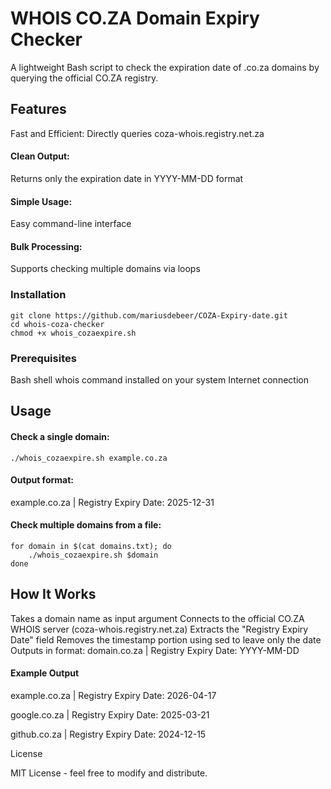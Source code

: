 # WHOIS CO.ZA Domain Expiry Checker
A lightweight Bash script to check the expiration date of .co.za domains by querying the official CO.ZA registry.

## Features
Fast and Efficient: Directly queries coza-whois.registry.net.za

#### Clean Output: 
Returns only the expiration date in YYYY-MM-DD format

#### Simple Usage: 
Easy command-line interface

#### Bulk Processing: 
Supports checking multiple domains via loops

### Installation
```
git clone https://github.com/mariusdebeer/COZA-Expiry-date.git
cd whois-coza-checker
chmod +x whois_cozaexpire.sh
```

### Prerequisites
Bash shell
whois command installed on your system
Internet connection

## Usage
#### Check a single domain:
```
./whois_cozaexpire.sh example.co.za
```
#### Output format:

example.co.za | Registry Expiry Date: 2025-12-31

#### Check multiple domains from a file:
````
for domain in $(cat domains.txt); do
    ./whois_cozaexpire.sh $domain
done
````

## How It Works
Takes a domain name as input argument
Connects to the official CO.ZA WHOIS server (coza-whois.registry.net.za)
Extracts the "Registry Expiry Date" field
Removes the timestamp portion using sed to leave only the date
Outputs in format: domain.co.za | Registry Expiry Date: YYYY-MM-DD

#### Example Output

example.co.za | Registry Expiry Date: 2026-04-17

google.co.za | Registry Expiry Date: 2025-03-21

github.co.za | Registry Expiry Date: 2024-12-15

License

MIT License - feel free to modify and distribute.
